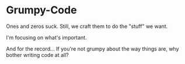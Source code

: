 # Grumpy-Code

Ones and zeros suck. Still, we craft them to do the "stuff" we want. 

I'm focusing on what's important. 

And for the record... If you're not grumpy about the way things are, why bother writing code at all?
